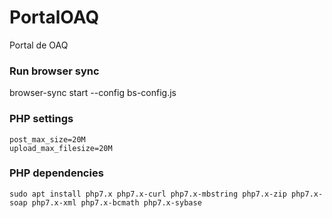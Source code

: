 # PortalOAQ
Portal de OAQ

### Run browser sync

browser-sync start --config bs-config.js

### PHP settings ###

```
post_max_size=20M
upload_max_filesize=20M
```

### PHP dependencies ###

```
sudo apt install php7.x php7.x-curl php7.x-mbstring php7.x-zip php7.x-soap php7.x-xml php7.x-bcmath php7.x-sybase
```

